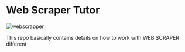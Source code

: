# Web Scraper Tutor
![webscrapper](https://user-images.githubusercontent.com/95229816/152684469-0f6f1fef-d66b-4e8d-b9a6-c4fcf418358e.jpg)


This repo basically contains details on how to work with WEB SCRAPER different
